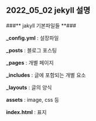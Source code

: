 ## 2022_05_02 jekyll 설명 ##

###** jakyll 기본파일들 **###

**_config.yml** : 설장파일

**_posts** : 블로그 포스팅

**_pages** : 개별 페이지

**_includes** : 글에 포함되는 개별 요소

**_layouts** : 글의 양식

**assets** : image, css 등

**index.html** : 표지

